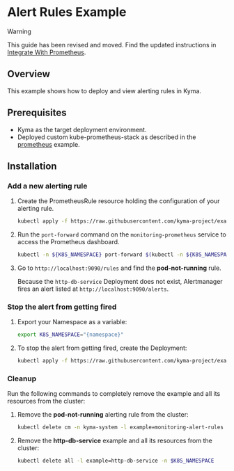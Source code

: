 # Alert Rules Example

> [!WARNING]
> This guide has been revised and moved. Find the updated instructions in [Integrate With Prometheus](https://kyma-project.io/#/telemetry-manager/user/integration/prometheus/README).

## Overview

This example shows how to deploy and view alerting rules in Kyma.

## Prerequisites

* Kyma as the target deployment environment.
* Deployed custom kube-prometheus-stack as described in the [prometheus](../) example.

## Installation

### Add a new alerting rule

1. Create the PrometheusRule resource holding the configuration of your alerting rule.

    ```bash
    kubectl apply -f https://raw.githubusercontent.com/kyma-project/examples/main/prometheus/monitoring-alert-rules/deployment/alert-rule.yaml
    ```

2. Run the `port-forward` command on the `monitoring-prometheus` service to access the Prometheus dashboard.

    ```bash
    kubectl -n ${K8S_NAMESPACE} port-forward $(kubectl -n ${K8S_NAMESPACE} get service -l app=kube-prometheus-stack-prometheus -oname) 9090
    ```

3. Go to `http://localhost:9090/rules` and find the **pod-not-running** rule.

    Because the `http-db-service` Deployment does not exist, Alertmanager fires an alert listed at `http://localhost:9090/alerts`.

### Stop the alert from getting fired

1. Export your Namespace as a variable:

    ```bash
    export K8S_NAMESPACE="{namespace}"
    ```

2. To stop the alert from getting fired, create the Deployment:

    ```bash
    kubectl apply -f https://raw.githubusercontent.com/kyma-project/examples/main/http-db-service/deployment/deployment.yaml -n $K8S_NAMESPACE
    ```

### Cleanup

Run the following commands to completely remove the example and all its resources from the cluster:

1. Remove the **pod-not-running** alerting rule from the cluster:

    ```bash
    kubectl delete cm -n kyma-system -l example=monitoring-alert-rules
    ```

2. Remove the **http-db-service** example and all its resources from the cluster:

    ```bash
    kubectl delete all -l example=http-db-service -n $K8S_NAMESPACE
    ```
